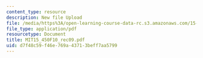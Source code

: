 ```yaml
---
content_type: resource
description: New file Upload
file: /media/https%3A/open-learning-course-data-rc.s3.amazonaws.com/15-450-analytics-of-finance-fall-2010/d7f48c59f46e769a43713beff7aa5799_MIT15_450F10_rec09.pdf
file_type: application/pdf
resourcetype: Document
title: MIT15_450F10_rec09.pdf
uid: d7f48c59-f46e-769a-4371-3beff7aa5799
---
```

